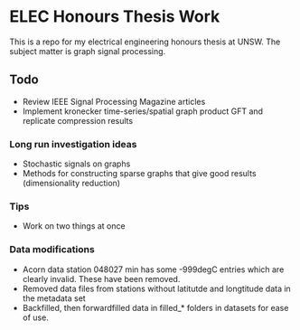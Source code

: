 # ELEC Honours Thesis Work
This is a repo for my electrical engineering honours thesis at UNSW.
The subject matter is graph signal processing.

## Todo
- Review IEEE Signal Processing Magazine articles
- Implement kronecker time-series/spatial graph product GFT and replicate compression results

### Long run investigation ideas
- Stochastic signals on graphs
- Methods for constructing sparse graphs that give good results (dimensionality reduction)

### Tips
- Work on two things at once

### Data modifications
- Acorn data station 048027 min has some -999degC entries which are clearly invalid. These have been removed.
- Removed data files from stations without latitutde and longtitude data in the metadata set
- Backfilled, then forwardfilled data in filled_* folders in datasets for ease of use.
